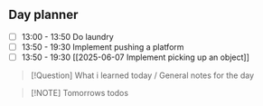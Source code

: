 ## Day planner

- [ ] 13:00 - 13:50 Do laundry
- [ ] 13:50 - 19:30 Implement pushing a platform 
- [ ] 13:50 - 19:30 [[2025-06-07 Implement picking up an object]]

> [!Question] What i learned today / General notes for the day

> [!NOTE] Tomorrows todos
